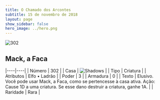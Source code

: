 ```yaml
---
title: O Chamado dos Arcontes
subtitle: 15 de novembro de 2018
layout: page
show_sidebar: false
hero_image: ../hero.png
---
```


![302](https://cdn.keyforgegame.com/media/card_front/pt/341_302_RP49F4QFW3FM_pt.png)

## Mack, a Faca

|----|----|
| Número | 302 |
| Casa | ![Shadows](https://archonarcana.com/images/thumb/e/ee/Shadows.png/22px-Shadows.png "Sombras") |
| Tipo | Criatura |
| Atributos | Elfo • Ladrão |
| Poder | 3 |
| Armadura | 0 |
| Texto | Elusivo.  Você pode usar Mack, a Faca, como se pertencesse à casa ativa. Ação: Cause 1D a uma criatura. Se esse dano destruir a criatura, ganhe 1A. |
| Raridade | Rara |
